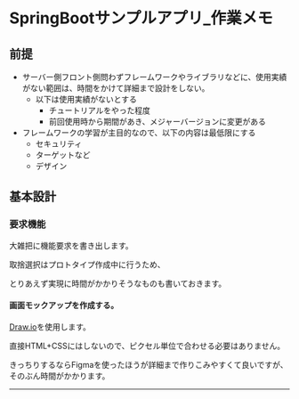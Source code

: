 # SpringBootサンプルアプリ_作業メモ

## 前提

- サーバー側フロント側問わずフレームワークやライブラリなどに、使用実績がない範囲は、時間をかけて詳細まで設計をしない。
  - 以下は使用実績がないとする
    - チュートリアルをやった程度
    - 前回使用時から期間があき、メジャーバージョンに変更がある
- フレームワークの学習が主目的なので、以下の内容は最低限にする
  - セキュリティ
  - ターゲットなど
  - デザイン

## 基本設計

### 要求機能

大雑把に機能要求を書き出します。

取捨選択はプロトタイプ作成中に行うため、

とりあえず実現に時間がかかりそうなものも書いておきます。

#### 画面モックアップを作成する。

[Draw.io](Draw.io)を使用します。

直接HTML+CSSにはしないので、ピクセル単位で合わせる必要はありません。

きっちりするならFigmaを使ったほうが詳細まで作りこみやすくて良いですが、そのぶん時間がかかります。



---



